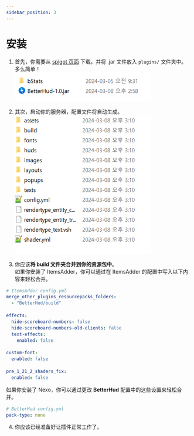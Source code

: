 ```yaml
---
sidebar_position: 3
---
```


# 安装

1. 首先，你需要从 [spigot 页面](https://www.spigotmc.org/resources/%E2%AD%90betterhud%E2%AD%90a-beautiful-hud-plugin-you-havent-seen-before%E2%9C%85auto-resource-pack-build%E2%9C%85.115559/) 下载，并将 .jar 文件放入 `plugins/` 文件夹中。多么简单！  
   ![캡처](_image/install-1.png)

2. 其次，启动你的服务器，配置文件将自动生成。  
   ![캡처](_image/install-2.png)

3. 你应该**将 build 文件夹合并到你的资源包中**。  
   如果你安装了 ItemsAdder，你可以通过在 ItemsAdder 的配置中写入以下内容来轻松合并。
``` yaml  
# ItemsAdder config.yml  
merge_other_plugins_resourcepacks_folders:  
  - "BetterHud/build"  

effects:  
  hide-scoreboard-numbers: false  
  hide-scoreboard-numbers-old-clients: false  
  text-effects:  
    enabled: false  

custom-font:  
  enabled: false  

pre_1_21_2_shaders_fix:  
  enabled: false  
```  

如果你安装了 Nexo，你可以通过更改 **BetterHud** 配置中的这些设置来轻松合并。
``` yaml  
# BetterHud config.yml  
pack-type: none  
```  

4. 你应该已经准备好让插件正常工作了。


